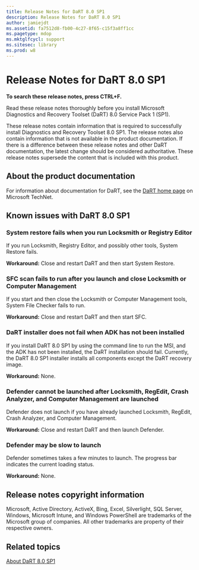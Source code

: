 ```yaml
---
title: Release Notes for DaRT 8.0 SP1
description: Release Notes for DaRT 8.0 SP1
author: jamiejdt
ms.assetid: fa7512d8-fb00-4c27-8f65-c15f3a8ff1cc
ms.pagetype: mdop
ms.mktglfcycl: support
ms.sitesec: library
ms.prod: w8
---
```



# Release Notes for DaRT 8.0 SP1


**To search these release notes, press CTRL+F.**

Read these release notes thoroughly before you install Microsoft Diagnostics and Recovery Toolset (DaRT) 8.0 Service Pack 1 (SP1).

These release notes contain information that is required to successfully install Diagnostics and Recovery Toolset 8.0 SP1. The release notes also contain information that is not available in the product documentation. If there is a difference between these release notes and other DaRT documentation, the latest change should be considered authoritative. These release notes supersede the content that is included with this product.

## About the product documentation


For information about documentation for DaRT, see the [DaRT home page](https://go.microsoft.com/fwlink/?LinkID=252096) on Microsoft TechNet.

## Known issues with DaRT 8.0 SP1


### System restore fails when you run Locksmith or Registry Editor

If you run Locksmith, Registry Editor, and possibly other tools, System Restore fails.

**Workaround:** Close and restart DaRT and then start System Restore.

### SFC scan fails to run after you launch and close Locksmith or Computer Management

If you start and then close the Locksmith or Computer Management tools, System File Checker fails to run.

**Workaround:** Close and restart DaRT and then start SFC.

### <a href="" id="-------------dart-installer-does-not-fail-when-adk-has-not-been-installed"></a> DaRT installer does not fail when ADK has not been installed

If you install DaRT 8.0 SP1 by using the command line to run the MSI, and the ADK has not been installed, the DaRT installation should fail. Currently, the DaRT 8.0 SP1 installer installs all components except the DaRT recovery image.

**Workaround:** None.

### Defender cannot be launched after Locksmith, RegEdit, Crash Analyzer, and Computer Management are launched

Defender does not launch if you have already launched Locksmith, RegEdit, Crash Analyzer, and Computer Management.

**Workaround:** Close and restart DaRT and then launch Defender.

### Defender may be slow to launch

Defender sometimes takes a few minutes to launch. The progress bar indicates the current loading status.

**Workaround:** None.

## Release notes copyright information


Microsoft, Active Directory, ActiveX, Bing, Excel, Silverlight, SQL Server, Windows, Microsoft Intune, and Windows PowerShell are trademarks of the Microsoft group of companies. All other trademarks are property of their respective owners.



## Related topics


[About DaRT 8.0 SP1](about-dart-80-sp1.md)

 

 





